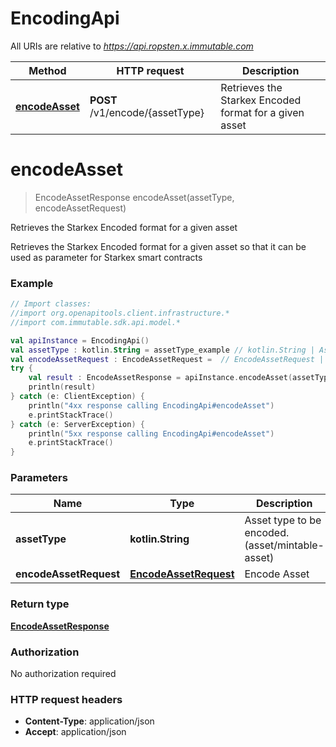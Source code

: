 # EncodingApi

All URIs are relative to *https://api.ropsten.x.immutable.com*

Method | HTTP request | Description
------------- | ------------- | -------------
[**encodeAsset**](EncodingApi.md#encodeAsset) | **POST** /v1/encode/{assetType} | Retrieves the Starkex Encoded format for a given asset


<a name="encodeAsset"></a>
# **encodeAsset**
> EncodeAssetResponse encodeAsset(assetType, encodeAssetRequest)

Retrieves the Starkex Encoded format for a given asset

Retrieves the Starkex Encoded format for a given asset so that it can be used as parameter for Starkex smart contracts

### Example
```kotlin
// Import classes:
//import org.openapitools.client.infrastructure.*
//import com.immutable.sdk.api.model.*

val apiInstance = EncodingApi()
val assetType : kotlin.String = assetType_example // kotlin.String | Asset type to be encoded. (asset/mintable-asset)
val encodeAssetRequest : EncodeAssetRequest =  // EncodeAssetRequest | Encode Asset
try {
    val result : EncodeAssetResponse = apiInstance.encodeAsset(assetType, encodeAssetRequest)
    println(result)
} catch (e: ClientException) {
    println("4xx response calling EncodingApi#encodeAsset")
    e.printStackTrace()
} catch (e: ServerException) {
    println("5xx response calling EncodingApi#encodeAsset")
    e.printStackTrace()
}
```

### Parameters

Name | Type | Description  | Notes
------------- | ------------- | ------------- | -------------
 **assetType** | **kotlin.String**| Asset type to be encoded. (asset/mintable-asset) |
 **encodeAssetRequest** | [**EncodeAssetRequest**](EncodeAssetRequest.md)| Encode Asset |

### Return type

[**EncodeAssetResponse**](EncodeAssetResponse.md)

### Authorization

No authorization required

### HTTP request headers

 - **Content-Type**: application/json
 - **Accept**: application/json

